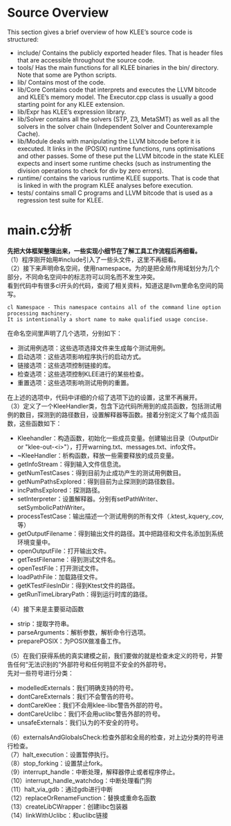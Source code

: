 # Source Overview
This section gives a brief overview of how KLEE’s source code is structured:

- include/ Contains the publicly exported header files. That is header files that are accessible throughout the source code.
- tools/ Has the main functions for all KLEE binaries in the bin/ directory. Note that some are Python scripts.
- lib/ Contains most of the code.
- lib/Core Contains code that interprets and executes the LLVM bitcode and KLEE’s memory model. The Executor.cpp class is usually a good starting point for any KLEE extension.
- lib/Expr has KLEE’s expression library.
- lib/Solver contains all the solvers (STP, Z3, MetaSMT) as well as all the solvers in the solver chain (Independent Solver and Counterexample Cache).
- lib/Module deals with manipulating the LLVM bitcode before it is executed. It links in the (POSIX) runtime functions, runs optimisations and other passes. Some of these put the LLVM bitcode in the state KLEE expects and insert some runtime checks (such as instrumenting the division operations to check for div by zero errors).
- runtime/ contains the various runtime KLEE supports. That is code that is linked in with the program KLEE analyses before execution.
- tests/ contains small C programs and LLVM bitcode that is used as a regression test suite for KLEE.

# main.c分析
__先把大体框架整理出来，一些实现小细节在了解工具工作流程后再细看。__</br>
（1）程序刚开始用#include引入了一些头文件，这里不再细看。</br>
（2）接下来声明命名空间，使用namespace。为的是把全局作用域划分为几个部分，不同命名空间中的标志符可以同名而不发生冲突。</br>
看到代码中有很多cl开头的代码，查阅了相关资料，知道这是llvm里命名空间的简写。

```
cl Namespace - This namespace contains all of the command line option processing machinery.
It is intentionally a short name to make qualified usage concise.
```

在命名空间里声明了几个选项，分别如下：</br>
- 测试用例选项：这些选项选择文件来生成每个测试用例。</br>
- 启动选项：这些选项影响程序执行的启动方式。</br>
- 链接选项：这些选项控制链接的库。</br>
- 检查选项：这些选项控制KLEE进行的某些检查。</br>
- 重置选项：这些选项影响测试用例的重置。</br>

在上述的选项中，代码中详细的介绍了选项下边的设置，这里不再展开。</br>
（3）定义了一个KleeHandler类，包含下边代码所用到的成员函数，包括测试用例的数目，探测到的路径数目，设置解释器等函数。接着分别定义了每个成员函数，这些函数如下：</br>

- Kleehandler：构造函数，初始化一些成员变量。创建输出目录（OutputDir or "klee-out-\<i\>"），打开warning.txt、messages.txt、info文件。
- ~KleeHandler：析构函数，释放一些需要释放的成员变量。
- getInfoStream：得到输入文件信息流。
- getNumTestCases：得到目前为止成功产生的测试用例数目。
- getNumPathsExplored：得到目前为止探测到的路径数目。
- incPathsExplored：探测路径。
- setInterpreter：设置解释器。分别有setPathWriter、setSymbolicPathWriter。
- processTestCase：输出描述一个测试用例的所有文件（.ktest,.kquery,.cov,等）
- getOutputFilename：得到输出文件的路径。其中把路径和文件名添加到系统环境变量中。
- openOutputFile：打开输出文件。
- getTestFilename：得到测试文件名。
- openTestFile：打开测试文件。
- loadPathFile：加载路径文件。
- getKTestFilesInDir：得到Ktest文件的路径。
- getRunTimeLibraryPath：得到运行时库的路径。

（4）接下来是主要驱动函数</br>

- strip：提取字符串。
- parseArguments：解析参数，解析命令行选项。
- preparePOSIX：为POSIX做准备工作。

（5）在我们获得系统的真实建模之前，我们要做的就是检查未定义的符号，并警告任何“无法识别的”外部符号和任何明显不安全的外部符号。</br>
先对一些符号进行分类：
- modelledExternals：我们明确支持的符号。
- dontCareExternals：我们不会警告的符号。
- dontCareKlee：我们不会用klee-libc警告外部的符号。
- dontCareUclibc：我们不会用uclibc警告外部的符号。
- unsafeExternals：我们认为的不安全的符号。

（6）externalsAndGlobalsCheck:检查外部和全局的检查，对上边分类的符号进行检查。</br>
（7）halt_execution：设置暂停执行。</br>
（8）stop_forking：设置禁止fork。</br>
（9）interrupt_handle：中断处理，解释器停止或者程序停止。</br>
（10）interrupt_handle_watchdog：中断处理看门狗</br>
（11）halt_via_gdb：通过gdb进行中断</br>
（12）replaceOrRenameFunction：替换或重命名函数</br>
（13）createLibCWrapper：创建libc包装器</br>
（14）linkWithUclibc：和uclibc链接</br>

